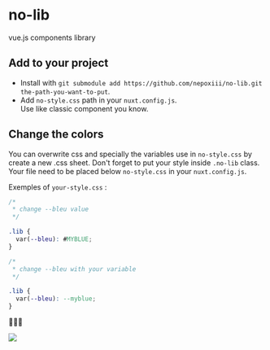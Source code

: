 # no-lib
vue.js components library

## Add to your project
- Install with `git submodule add https://github.com/nepoxiii/no-lib.git the-path-you-want-to-put`.  
- Add `no-style.css` path in your `nuxt.config.js`.  
Use like classic component you know.

## Change the colors
You can overwrite css and specially the variables use in `no-style.css` by create a new .css sheet.
Don't forget to put your style inside `.no-lib` class. Your file need to be placed below `no-style.css` in your `nuxt.config.js`.

Exemples of `your-style.css` :
```css
/*
 * change --bleu value
 */

.lib {
  var(--bleu): #MYBLUE;
}
```
```css
/*
 * change --bleu with your variable
 */

.lib {
  var(--bleu): --myblue;
}
```

🧙🧚‍♀️

[![](https://src.nepo.fr/illustration-0.jpg)](https://www.instagram.com/nepo_website)

